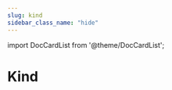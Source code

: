 ```yaml
---
slug: kind
sidebar_class_name: "hide"
---
```


import DocCardList from '@theme/DocCardList';

# Kind

<DocCardList />

